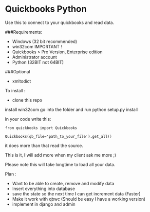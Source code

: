 Quickbooks Python
==================

Use this to connect to your quickbooks and read data.

###Requirements:

- Windows (32 bit recommended)
- win32com IMPORTANT !
- Quickbooks > Pro Version, Enterprise edition
- Administrator account
- Python (32BIT not 64BIT)


###Optional

- xmltodict

To install :
- clone this repo

install win32com
go into the folder and run python setup.py install

in your code write this:

```
from quickbooks import Quickbooks

Quickbooks(qb_file='path_to_your_file').get_all()
```

it does more than that read the source.

This is it, I will add more when my client ask me more ;)

Please note this will take longtime to load all your data.

Plan :
- Want to be able to create, remove and modify data
- Insert everything into database
- save the state so the next time I can get increment data (Faster)
- Make it work with qbwc (Should be easy I have a working version)
- implement in django and admin
